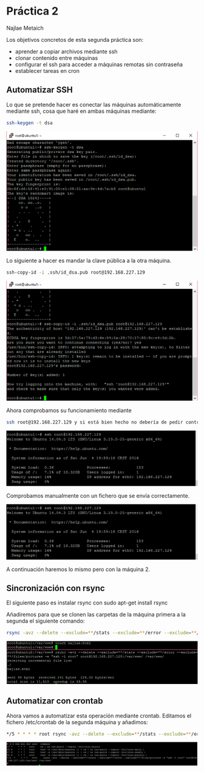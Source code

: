 # Práctica 2

Najlae Metaich 

Los objetivos concretos de esta segunda práctica son:
- aprender a copiar archivos mediante ssh
- clonar contenido entre máquinas
- configurar el ssh para acceder a máquinas remotas sin contraseña
- establecer tareas en cron


 ## Automatizar SSH 
Lo que se pretende hacer es conectar las máquinas automáticamente mediante ssh, cosa que haré en ambas máquinas mediante: 

```sh
ssh-keygen -t dsa 
```
![alt tag](https://github.com/NajMetaich/SWAP16/blob/master/Pr%C3%A1cticas/Pr%C3%A1ctica2/ssh1.PNG?raw=true)

Lo siguiente a hacer es mandar la clave pública a la otra máquina.

```sh
ssh-copy-id -i .ssh/id_dsa.pub root@192.168.227.129  
```
![alt tag](https://github.com/NajMetaich/SWAP16/blob/master/Pr%C3%A1cticas/Pr%C3%A1ctica2/ssh11.PNG?raw=true)

Ahora comprobamos su funcionamiento mediante 

```sh 
ssh root@192.168.227.129 y si está bien hecho no debería de pedir contraseña.
```
![alt tag](https://github.com/NajMetaich/SWAP16/blob/master/Pr%C3%A1cticas/Pr%C3%A1ctica2/ssh111.PNG?raw=true)

Comprobamos manualmente con un fichero que se envía correctamente. 

![alt tag](https://github.com/NajMetaich/SWAP16/blob/master/Pr%C3%A1cticas/Pr%C3%A1ctica2/ssh111.PNG?raw=true)

A continuación haremos lo mismo pero con la máquina 2. 
## Sincronización con rsync
El siguiente paso es instalar rsync con sudo apt-get install rsync

Añadiremos para que se clonen las carpetas de la máquina primera a la segunda el siguiente comando: 

```sh
rsync -avz --delete --exclude=**/stats --exclude=**/error --exclude=**/files/pictures -e "ssh -l root" root@192.168.227.128:/var/www/ /var/www/
``` 
![alt tag](https://github.com/NajMetaich/SWAP16/blob/master/Pr%C3%A1cticas/Pr%C3%A1ctica2/ssh2.PNG?raw=true)

## Automatizar con crontab
Ahora vamos a automatizar esta operación mediante crontab. Editamos el fichero /etc/crontab de la segunda máquina y añadimos: 

```sh 
*/5 * * * * root rsync -avz --delete --exclude=**/stats --exclude=**/error --exclude=**/files/pictures -e "ssh -l root" root@192.168.227.128:/var/www/ /var/www/
```
![alt tag](https://github.com/NajMetaich/SWAP16/blob/master/Pr%C3%A1cticas/Pr%C3%A1ctica2/ssh22.PNG?raw=true)





